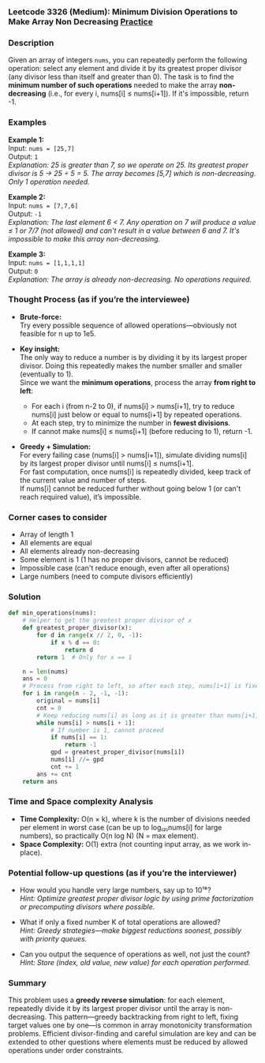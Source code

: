 ### Leetcode 3326 (Medium): Minimum Division Operations to Make Array Non Decreasing [Practice](https://leetcode.com/problems/minimum-division-operations-to-make-array-non-decreasing)

### Description  
Given an array of integers `nums`, you can repeatedly perform the following operation: select any element and divide it by its greatest proper divisor (any divisor less than itself and greater than 0). The task is to find the **minimum number of such operations** needed to make the array **non-decreasing** (i.e., for every i, nums[i] ≤ nums[i+1]). If it's impossible, return -1.

### Examples  

**Example 1:**  
Input: `nums = [25,7]`  
Output: `1`  
*Explanation: 25 is greater than 7, so we operate on 25. Its greatest proper divisor is 5 → 25 ÷ 5 = 5. The array becomes [5,7] which is non-decreasing. Only 1 operation needed.*

**Example 2:**  
Input: `nums = [7,7,6]`  
Output: `-1`  
*Explanation: The last element 6 < 7. Any operation on 7 will produce a value ≤ 1 or 7/7 (not allowed) and can't result in a value between 6 and 7. It's impossible to make this array non-decreasing.*

**Example 3:**  
Input: `nums = [1,1,1,1]`  
Output: `0`  
*Explanation: The array is already non-decreasing. No operations required.*

### Thought Process (as if you’re the interviewee)  
- **Brute-force:**  
  Try every possible sequence of allowed operations—obviously not feasible for n up to 1e5.

- **Key insight:**  
  The only way to reduce a number is by dividing it by its largest proper divisor. Doing this repeatedly makes the number smaller and smaller (eventually to 1).  
  Since we want the **minimum operations**, process the array **from right to left**:  
  - For each i (from n-2 to 0), if nums[i] > nums[i+1], try to reduce nums[i] just below or equal to nums[i+1] by repeated operations.  
  - At each step, try to minimize the number in **fewest divisions**.  
  - If cannot make nums[i] ≤ nums[i+1] (before reducing to 1), return -1.

- **Greedy + Simulation:**  
  For every failing case (nums[i] > nums[i+1]), simulate dividing nums[i] by its largest proper divisor until nums[i] ≤ nums[i+1].  
  For fast computation, once nums[i] is repeatedly divided, keep track of the current value and number of steps.  
  If nums[i] cannot be reduced further without going below 1 (or can't reach required value), it’s impossible.

### Corner cases to consider  
- Array of length 1  
- All elements are equal  
- All elements already non-decreasing  
- Some element is 1 (1 has no proper divisors, cannot be reduced)  
- Impossible case (can't reduce enough, even after all operations)  
- Large numbers (need to compute divisors efficiently)

### Solution

```python
def min_operations(nums):
    # Helper to get the greatest proper divisor of x
    def greatest_proper_divisor(x):
        for d in range(x // 2, 0, -1):
            if x % d == 0:
                return d
        return 1  # Only for x == 1

    n = len(nums)
    ans = 0
    # Process from right to left, so after each step, nums[i+1] is fixed.
    for i in range(n - 2, -1, -1):
        original = nums[i]
        cnt = 0
        # Keep reducing nums[i] as long as it is greater than nums[i+1]
        while nums[i] > nums[i + 1]:
            # If number is 1, cannot proceed
            if nums[i] == 1:
                return -1
            gpd = greatest_proper_divisor(nums[i])
            nums[i] //= gpd
            cnt += 1
        ans += cnt
    return ans
```

### Time and Space complexity Analysis  

- **Time Complexity:** O(n × k), where k is the number of divisions needed per element in worst case (can be up to log₍₂₎nums[i] for large numbers), so practically O(n log N) (N = max element).
- **Space Complexity:** O(1) extra (not counting input array, as we work in-place).

### Potential follow-up questions (as if you’re the interviewer)  

- How would you handle very large numbers, say up to 10¹⁸?  
  *Hint: Optimize greatest proper divisor logic by using prime factorization or precomputing divisors where possible.*

- What if only a fixed number K of total operations are allowed?  
  *Hint: Greedy strategies—make biggest reductions soonest, possibly with priority queues.*

- Can you output the sequence of operations as well, not just the count?  
  *Hint: Store (index, old value, new value) for each operation performed.*

### Summary
This problem uses a **greedy reverse simulation**: for each element, repeatedly divide it by its largest proper divisor until the array is non-decreasing. This pattern—greedy backtracking from right to left, fixing target values one by one—is common in array monotonicity transformation problems. Efficient divisor-finding and careful simulation are key and can be extended to other questions where elements must be reduced by allowed operations under order constraints.